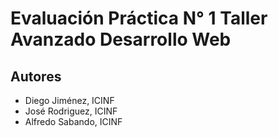 # Evaluación Práctica N° 1 Taller Avanzado Desarrollo Web

## Autores
* Diego Jiménez, ICINF
* José Rodriguez, ICINF
* Alfredo Sabando, ICINF

